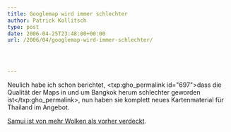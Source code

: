 ```yaml
---
title: Googlemap wird immer schlechter
author: Patrick Kollitsch
type: post
date: 2006-04-25T23:48:00+00:00
url: /2006/04/googlemap-wird-immer-schlechter/




---
```

Neulich habe ich schon berichtet, <txp:gho_permalink id="697">dass die Qualität der Maps in und um Bangkok herum schlechter geworden ist</txp:gho_permalink>, nun haben sie komplett neues Kartenmaterial für Thailand im Angebot.

[Samui ist von mehr Wolken als vorher verdeckt][1].

 [1]: http://maps.google.com/?t=k&om=1&ll=9.514756,99.977646&spn=0.469297,0.42984
